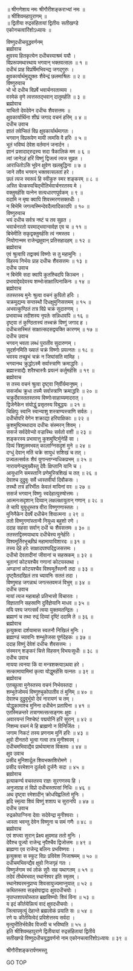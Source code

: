 
  
॥ श्रीगणेशाय नमः श्रीगौरीशङ्कराभ्यां नमः ॥  
॥ श्रीशिवमहापुराणम् ॥  
॥ द्वितीया रुद्रसंहितायां द्वितीयः सतीखण्डे  
एकोनचत्वारिंशोऽध्यायः ॥  
  
विष्णुदधीचयुद्धवर्णनम्  
ब्रह्मोवाच  
क्षुवस्य हितकृत्येन दधीचस्याश्रमं ययौ ।  
विप्ररूपमथास्थाय भगवान् भक्तवत्सलः ॥ १ ॥  
दधीचं प्राह विप्रर्षिमभिवन्द्य जगद्‌गुरुः ।  
क्षुवकार्यार्थमुद्युक्तः शैवेन्द्रं छलमाश्रितः ॥ २ ॥  
विष्णुरुवाच  
भो भो दधीच विप्रर्षे भवार्चनरताव्यय ।  
वरमेकं वृणे त्वत्तस्तद्‌भवान् दातुमर्हति ॥ ३ ॥  
ब्रह्मोवाच  
याचितो देवदेवेन दधीचः शैवसत्तमः ॥  
क्षुवकार्यार्थिना शीघ्रं जगाद वचनं हरिम् ॥ ४ ॥  
दधीच उवाच  
ज्ञातं तवेप्सितं विप्र क्षुवकार्यार्थमागतः ।  
भगवान् विप्ररूपेण मायी त्वमसि वै हरिः ॥ ५ ॥  
भूतं भविष्यं देवेश वर्तमानं जनार्दन ।  
ज्ञानं प्रसादाद्‌रुद्रस्य सदा त्रैकालिकं मम ॥ ६ ॥  
त्वां जानेऽहं हरिं विष्णुं द्विजत्वं त्यज सुव्रत ।  
आराधितोऽसि भूपेन क्षुवेण खलबुद्धिना ॥ ७ ॥  
जाने तवैव भगवन् भक्तवत्सलतां हरे ।  
छलं त्यज स्वरूपं हि स्वीकुरु स्मर शङ्करम् ॥ ८ ॥  
अस्ति चेत्कस्यचिद्‌भीतिर्भवार्चनरतस्य मे ।  
वक्तुमर्हसि यत्नेन सत्यधारणपूर्वकम् ॥ ९ ॥  
वदामि न मृषा क्वापि शिवस्मरणसक्तधीः ।  
न बिभेमि जगत्यस्मिन्देवदैत्यादिकादपि ॥ १० ॥  
विष्णुरुवाच  
भयं दधीच सर्वत्र नष्टं च तव सुव्रत ।  
भवार्चनरतो यस्माद्‌भवान्सर्वज्ञ एव च ॥ ११ ॥  
बिभेमीति सकृद्वक्तुमर्हसि त्वं नमस्तव ।  
नियोगान्मम राजेन्द्रक्षुवान् प्रतिसहादहम् ॥ १२ ॥  
ब्रह्मोवाच  
एवं श्रुत्वापि तद्वाक्यं विष्णोः स तु महामुनिः ।  
विहस्य निर्भयः प्राह दधीचः शैवसत्तमः ॥ १३ ॥  
दधीच उवाच  
न बिभेमि सदा क्वापि कुतश्चिदपि किञ्चन ।  
प्रभावाद्देवदेवस्य शम्भोःसाक्षात्पिनाकिनः ॥ १४ ॥  
ब्रह्मोवाच  
ततस्तस्य मुनेः श्रुत्वा वचनं कुपितो हरिः ।  
चक्रमुद्यम्य सन्तस्थौ दिधक्षुमुनिसत्तमम् ॥ १५ ॥  
अभवत्कुण्ठितं तत्र विप्रे चक्रं सुदारुणम् ।  
प्रभावाच्च तदीशस्य नृपतेः सन्निधावपि ॥ १६ ॥  
दृष्ट्वा तं कुण्ठितास्यं तच्चक्रं विष्णुं जगाद ह ।  
दधीचःसस्मितं साक्षात्सदसद्व्यक्ति कारणम् ॥ १७ ॥  
दधीच उवाच  
भगवन् भवता लब्धं पुरातीव सुदारुणम् ।  
सुदर्शनमिति ख्यातं चक्रं विष्णोः प्रयत्नतः ॥ १८ ॥  
भवस्य तच्छुभं चक्रं न जिघांसति मामिह ।  
भगवानथ क्रुद्धोऽस्मै सर्वास्त्राणि क्रमाद्धरिः ।  
ब्रह्मास्त्राद्यैः शरैश्चास्त्रैः प्रयत्नं कर्तुमर्हसि ॥ १९ ॥  
ब्रह्मोवाच  
स तस्य वचनं श्रुत्वा दृष्ट्वा नि्र्वीर्यमानुषम् ।  
ससर्जाथ क्रुधा तस्मै सर्वास्त्राणि क्रमाद्धरिः ॥ २० ॥  
चक्रुर्देवास्ततस्तस्य विष्णोःसाहाय्यमादरात् ।  
द्विजेनैकेन संयोद्धुं प्रसृतस्य विबुद्धयः ॥ २१ ॥  
चिक्षिपुः स्वानि स्वान्याशु शस्त्राण्यस्त्राणि सर्वतः ।  
दधीचोपरि वेगेन शक्राद्या हरिपाक्षिकाः ॥ २२ ॥  
कुशमुष्टिमथादाय दधीचः संस्मरन् शिवम् ।  
ससर्ज सर्वदेवेभ्यो वज्रास्थिः सर्वतो वशी ॥ २३ ॥  
शङ्करस्य प्रभावात्तु कुशमुष्टिर्मुनेर्हि सा ।  
दिव्यं त्रिशूलमभवत् कालाग्निसदृशं मुने ॥ २४ ॥  
दग्धुं देवान् मतिं चक्रे सायुधं सशिखं च तत् ।  
प्रज्वलत्सर्वतः शैवं युगान्ताग्न्यधिकप्रभम् ॥ २५ ॥  
नारायणेन्द्रमुख्यैस्तु देवैः क्षिप्तानि यानि च ।  
आयुधानि समस्तानि प्रणेमुस्त्रिशिखं च तत् ॥ २६ ॥  
देवाश्च दुद्रुवुः सर्वे ध्वस्तवीर्या दिवौकसः ।  
तस्थौ तत्र हरिर्भीतः केवलं मायिनां वरः ॥ २७ ॥  
ससर्ज भगवान् विष्णुः स्वदेहात्पुरुषोत्तमः ।  
आत्मनःसदृशान् दिव्यान् लक्षलक्षायुतान् गणान् ॥ २८ ॥  
ते चापि युयुधुस्तत्र वीरा विष्णुगणास्ततः ।  
मुनिनैकेन देवर्षे दधीचेन शिवात्मना ॥ २९ ॥  
ततो विष्णुगणांस्तान्वै नियुध्य बहुशो रणे ।  
ददाह सहसा सर्वान् दधी चः शैवसत्तमः ॥ ३० ॥  
ततस्तद्विस्मयाथाय दधीचेस्य मुनेर्हरिः ।  
विश्वमूर्तिरभूच्छीघ्रं महामायाविशारदः ॥ ३१ ॥  
तस्य देहे हरेः साक्षादपश्यद्द्विजसत्तमः ।  
दधीचो देवतादीनां जीवानां च सहस्रकम् ॥ ३२ ॥  
भूतानां कोटयश्चैव गणानां कोटयस्तथा ।  
अण्डानां कोटयश्चैव विश्वमूर्तेस्तनौ तदा ॥ ३३ ॥  
दृष्ट्वैतदखिलं तत्र च्यावनिः सततं तदा ।  
विष्णुमाह जगन्नाथं जगत्स्तवमजं विभुम् ॥ ३४ ॥  
दधीच उवाच  
मायां त्यज महाबाहो प्रतिभासो विचारतः ।  
विज्ञातानि सहस्राणि दुर्विज्ञेयानि माधव ॥ ३५ ॥  
मयि पश्य जगत्सर्वं त्वया युक्तमतन्द्रितः ।  
ब्रह्माणं च तथा रुद्रं दिव्यां दृष्टिं ददामि ते ॥ ३६ ॥  
ब्रह्मोवाच  
इत्युक्त्वा दर्शयामास स्वतनौ निखिलं मुनिः ।  
ब्रह्माण्डं च्यावनिः शम्भुतेजसा पूर्णदेहकः ॥ ३७ ॥  
ददाह विष्णुं देवेशं दधीचः शैवसत्तमः ।  
संस्मरन् शङ्करं चित्ते विहसन् विभयःसुधीः ॥ ३८ ॥  
दधीच उवाच  
मायया त्वनया किं वा मन्त्रशक्त्याऽथवा हरे ।  
सत्कामायामिमां कृत्वा योद्धुमर्हसि यत्नतः ॥ ३९ ॥  
ब्रह्मोवाच  
एतच्छुत्वा मुनेस्तस्य वचनं निर्भयस्तदा ।  
शम्भुतेजोमयं विष्णुश्चुकोपातीव तं मुनिम् ॥ ४० ॥  
देवाश्च दुद्रुवुर्भूयो देवं नारायणं च तम् ।  
योद्धुकामाश्च मुनिना दधीचेन प्रतापिना ॥ ४१ ॥  
एतस्मिन्नन्तरे तत्रागमत्सत्सङ्‌गमः क्षुवः ।  
अवारयन्तं निश्चेष्टं पद्मयोनिं हरिं सुरान् ॥ ४२ ॥  
निशम्य वचनं मे हि ब्राह्मणो न विनिर्जितः ।  
जगाम निकटं तस्य प्रणनाम मुनिं हरिः ॥ ४३ ॥  
क्षुवो दीनतरो भूत्वा गत्वा तत्र मुनीश्वरम् ।  
दधीचमभिवाद्यैव प्रार्थयामास विक्लवः ॥ ४४ ॥  
क्षुव उवाच  
प्रसीद मुनिशार्दूल शिवभक्तशिरोमणे ।  
प्रसीद परमेशान दुर्लक्ष्ये दुर्जनैः सदा ॥ ४५ ॥  
ब्रह्मोवाच  
इत्याकर्ण्य वचस्तस्य राज्ञः सुरगणस्य हि ।  
अनुजग्राह तं विप्रो दधीचस्तपसां निधिः ॥ ४६ ॥  
अथ दृष्ट्वा रमेशादीन् क्रोधविह्वलितो मुनिः ।  
हृदि स्मृत्वा शिवं विष्णुं शशाप च सुरानपि ॥ ४७ ॥  
दधीच उवाच  
रुद्रकोपाग्निना देवाः सदेवेन्द्रा मुनीश्वराः ।  
ध्वस्ता भवन्तु देवेन विष्णुना च समं गणैः ॥ ४८ ॥  
ब्रह्मोवाच  
एवं शप्त्वा सुरान् प्रेक्ष्य क्षुवमाह ततो मुनिः ।  
देवैश्च पूज्यो राजेन्द्र नृपैश्चैव द्विजोत्तमः ॥ ४९ ॥  
ब्राह्मणा एव राजेन्द्र बलिनः प्रभविष्णवः ।  
इत्युक्त्वा स स्फुट विप्रः प्रविवेश निजाश्रमम् ॥ ५० ॥  
दधीचमभिवन्द्यैव क्षुवो निजगृहं गतः ।  
विष्णुर्जगाम स्वं लोकं सुरैः सह यथागतम् ॥ ५१ ॥  
तदेवं तीर्थमभवत् स्थानेश्वर इति स्मृतम् ।  
स्थानेश्वरमनुप्राप्य शिवसायुज्यमाप्नुयात् ॥ ५२ ॥  
कथितस्तव सङ्‌क्षेपाद्वादः क्षुवदधीचयोः ।  
नृपाप्तशापयोस्तात ब्रह्मविष्ण्वोः शिवं विना ॥ ५३ ॥  
य इदं कीर्तयेन्नित्यं वादं क्षुवदधीचयोः ।  
जित्वापमृत्युं देहान्ते ब्रह्मलोकं प्रयाति सः ॥ ५४ ॥  
रणे यः कीर्तयित्वेदं प्रविशेत्तस्य सर्वदा ।  
मृत्युभीतिर्भवेन्नैव विजयी च भविष्यति ॥ ५५ ॥  
इति श्रीशिवमहापुराणे द्वितीयायां रुद्रसंहितायां द्वितीये  
सतीखण्डे विष्णुदधीचयुद्धवर्णनो नाम एकोनचत्वारिंशोऽध्यायः ॥ ३९ ॥  
  
  
श्रीगौरीशङ्करार्पणमस्तु  
  
GO TOP
